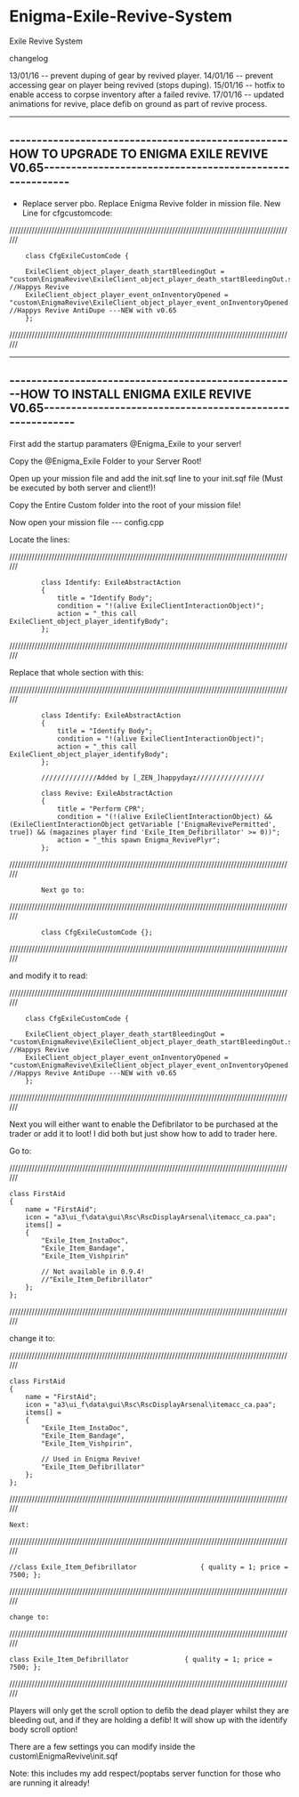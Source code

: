 # Enigma-Exile-Revive-System
Exile Revive System


changelog

13/01/16 -- prevent duping of gear by revived player.
14/01/16 -- prevent accessing gear on player being revived (stops duping).
15/01/16 -- hotfix to enable access to corpse inventory after a failed revive.
17/01/16 -- updated animations for revive, place defib on ground as part of revive process.



------------------------------------------------------------------------------------------------------------------------------------------------------
---------------------------------------------------HOW TO UPGRADE TO ENIGMA EXILE REVIVE V0.65--------------------------------------------------------
------------------------------------------------------------------------------------------------------------------------------------------------------

- Replace server pbo. Replace Enigma Revive folder in mission file. New Line for cfgcustomcode:

//////////////////////////////////////////////////////////////////////////////////////////////////////				
		
		class CfgExileCustomCode {
		
		ExileClient_object_player_death_startBleedingOut = "custom\EnigmaRevive\ExileClient_object_player_death_startBleedingOut.sqf"; //Happys Revive
		ExileClient_object_player_event_onInventoryOpened = "custom\EnigmaRevive\ExileClient_object_player_event_onInventoryOpened.sqf"; //Happys Revive AntiDupe ---NEW with v0.65
		};	
			
//////////////////////////////////////////////////////////////////////////////////////////////////////		




------------------------------------------------------------------------------------------------------------------------------------------------------
-----------------------------------------------------HOW TO INSTALL ENIGMA EXILE REVIVE V0.65---------------------------------------------------------
------------------------------------------------------------------------------------------------------------------------------------------------------


First add the startup paramaters @Enigma_Exile to your server!

Copy the @Enigma_Exile Folder to your Server Root!



Open up your mission file and add the init.sqf line to your init.sqf file (Must be executed by both server and client!)!

Copy the Entire Custom folder into the root of your mission file!




Now open your mission file --- config.cpp


Locate the lines:

//////////////////////////////////////////////////////////////////////////////////////////////////////

			class Identify: ExileAbstractAction
			{
				title = "Identify Body";
				condition = "!(alive ExileClientInteractionObject)";
				action = "_this call ExileClient_object_player_identifyBody";
			};

//////////////////////////////////////////////////////////////////////////////////////////////////////			
			
			
			
Replace that whole section with this:



//////////////////////////////////////////////////////////////////////////////////////////////////////	

			class Identify: ExileAbstractAction
			{
				title = "Identify Body";
				condition = "!(alive ExileClientInteractionObject)";
				action = "_this call ExileClient_object_player_identifyBody";
			};
			
			//////////////Added by [_ZEN_]happydayz/////////////////
			
			class Revive: ExileAbstractAction
			{
				title = "Perform CPR";
				condition = "(!(alive ExileClientInteractionObject) && (ExileClientInteractionObject getVariable ['EnigmaRevivePermitted', true]) && (magazines player find 'Exile_Item_Defibrillator' >= 0))";
				action = "_this spawn Enigma_RevivePlyr";
			};			
			
//////////////////////////////////////////////////////////////////////////////////////////////////////				
			
			
			
			
			
			
			
			Next go to:

//////////////////////////////////////////////////////////////////////////////////////////////////////				
			
			
			class CfgExileCustomCode {};

//////////////////////////////////////////////////////////////////////////////////////////////////////				


and modify it to read:



//////////////////////////////////////////////////////////////////////////////////////////////////////				
		
		class CfgExileCustomCode {
		
		ExileClient_object_player_death_startBleedingOut = "custom\EnigmaRevive\ExileClient_object_player_death_startBleedingOut.sqf"; //Happys Revive
		ExileClient_object_player_event_onInventoryOpened = "custom\EnigmaRevive\ExileClient_object_player_event_onInventoryOpened.sqf"; //Happys Revive AntiDupe ---NEW with v0.65
		};	
			
//////////////////////////////////////////////////////////////////////////////////////////////////////				
		
					
					
					
					
					
					
			
Next you will either want to enable the Defibrilator to be purchased at the trader or add it to loot! I did both but just show how to add to trader here.


Go to:

//////////////////////////////////////////////////////////////////////////////////////////////////////				

	class FirstAid
	{
		name = "FirstAid";
		icon = "a3\ui_f\data\gui\Rsc\RscDisplayArsenal\itemacc_ca.paa";
		items[] = 
		{
			"Exile_Item_InstaDoc",
			"Exile_Item_Bandage",
			"Exile_Item_Vishpirin"

			// Not available in 0.9.4!
			//"Exile_Item_Defibrillator"
		};
	};

//////////////////////////////////////////////////////////////////////////////////////////////////////				


change it to:

//////////////////////////////////////////////////////////////////////////////////////////////////////				

	class FirstAid
	{
		name = "FirstAid";
		icon = "a3\ui_f\data\gui\Rsc\RscDisplayArsenal\itemacc_ca.paa";
		items[] = 
		{
			"Exile_Item_InstaDoc",
			"Exile_Item_Bandage",
			"Exile_Item_Vishpirin",

			// Used in Enigma Revive!
			"Exile_Item_Defibrillator"
		};
	};
	
//////////////////////////////////////////////////////////////////////////////////////////////////////				









	Next:

//////////////////////////////////////////////////////////////////////////////////////////////////////				

	//class Exile_Item_Defibrillator				{ quality = 1; price = 7500; };

//////////////////////////////////////////////////////////////////////////////////////////////////////				

	change to:

//////////////////////////////////////////////////////////////////////////////////////////////////////				
	
	class Exile_Item_Defibrillator				{ quality = 1; price = 7500; };

//////////////////////////////////////////////////////////////////////////////////////////////////////				



Players will only get the scroll option to defib the dead player whilst they are bleeding out, and if they are holding a defib! It will show up with the identify body scroll option!



There are a few settings you can modify inside the custom\EnigmaRevive\init.sqf






Note: this includes my add respect/poptabs server function for those who are running it already!

